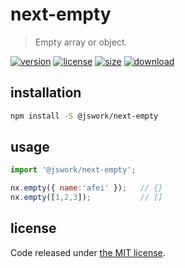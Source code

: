 # next-empty
> Empty array or object.

[![version][version-image]][version-url]
[![license][license-image]][license-url]
[![size][size-image]][size-url]
[![download][download-image]][download-url]

## installation
```bash
npm install -S @jswork/next-empty
```

## usage
```js
import '@jswork/next-empty';

nx.empty({ name:'afei' });   // {}
nx.empty([1,2,3]);           // []
```

## license
Code released under [the MIT license](https://github.com/afeiship/next-empty/blob/master/LICENSE.txt).

[version-image]: https://img.shields.io/npm/v/@jswork/next-empty
[version-url]: https://npmjs.org/package/@jswork/next-empty

[license-image]: https://img.shields.io/npm/l/@jswork/next-empty
[license-url]: https://github.com/afeiship/next-empty/blob/master/LICENSE.txt

[size-image]: https://img.shields.io/bundlephobia/minzip/@jswork/next-empty
[size-url]: https://github.com/afeiship/next-empty/blob/master/dist/next-empty.min.js

[download-image]: https://img.shields.io/npm/dm/@jswork/next-empty
[download-url]: https://www.npmjs.com/package/@jswork/next-empty

